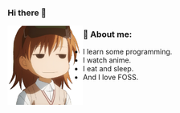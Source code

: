 ### Hi there 👋

<img src="https://github.com/AoHiyuki/AoHiyuki/blob/master/images/sister2.png" alt="me" align="left" width="150px">

### 💬 About me:
 - I learn some programming.
 - I watch anime.
 - I eat and sleep.
 - And I love FOSS.
